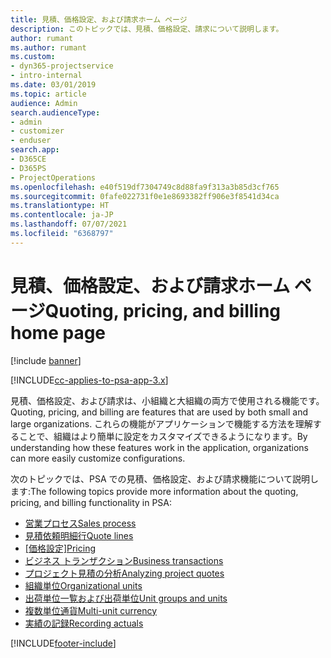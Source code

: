 ```yaml
---
title: 見積、価格設定、および請求ホーム ページ
description: このトピックでは、見積、価格設定、請求について説明します。
author: rumant
ms.author: rumant
ms.custom:
- dyn365-projectservice
- intro-internal
ms.date: 03/01/2019
ms.topic: article
audience: Admin
search.audienceType:
- admin
- customizer
- enduser
search.app:
- D365CE
- D365PS
- ProjectOperations
ms.openlocfilehash: e40f519df7304749c8d88fa9f313a3b85d3cf765
ms.sourcegitcommit: 0fafe022731f0e1e8693382ff906e3f8541d34ca
ms.translationtype: HT
ms.contentlocale: ja-JP
ms.lasthandoff: 07/07/2021
ms.locfileid: "6368797"
---
```

# <a name="quoting-pricing-and-billing-home-page"></a><span data-ttu-id="0da2f-103">見積、価格設定、および請求ホーム ページ</span><span class="sxs-lookup"><span data-stu-id="0da2f-103">Quoting, pricing, and billing home page</span></span>

[!include [banner](../includes/psa-now-project-operations.md)]

[!INCLUDE[cc-applies-to-psa-app-3.x](../includes/cc-applies-to-psa-app-3x.md)]

<span data-ttu-id="0da2f-104">見積、価格設定、および請求は、小組織と大組織の両方で使用される機能です。</span><span class="sxs-lookup"><span data-stu-id="0da2f-104">Quoting, pricing, and billing are features that are used by both small and large organizations.</span></span> <span data-ttu-id="0da2f-105">これらの機能がアプリケーションで機能する方法を理解することで、組織はより簡単に設定をカスタマイズできるようになります。</span><span class="sxs-lookup"><span data-stu-id="0da2f-105">By understanding how these features work in the application, organizations can more easily customize configurations.</span></span>

<span data-ttu-id="0da2f-106">次のトピックでは、PSA での見積、価格設定、および請求機能について説明します:</span><span class="sxs-lookup"><span data-stu-id="0da2f-106">The following topics provide more information about the quoting, pricing, and billing functionality in PSA:</span></span>

- [<span data-ttu-id="0da2f-107">営業プロセス</span><span class="sxs-lookup"><span data-stu-id="0da2f-107">Sales process</span></span>](basic-sales-process.md)
- [<span data-ttu-id="0da2f-108">見積依頼明細行</span><span class="sxs-lookup"><span data-stu-id="0da2f-108">Quote lines</span></span>](basic-quote-lines.md)
- <span data-ttu-id="0da2f-109">[[価格設定]](basic-pricing.md)</span><span class="sxs-lookup"><span data-stu-id="0da2f-109">[Pricing](basic-pricing.md)</span></span>
- [<span data-ttu-id="0da2f-110">ビジネス トランザクション</span><span class="sxs-lookup"><span data-stu-id="0da2f-110">Business transactions</span></span>](basic-business-transactions.md)
- [<span data-ttu-id="0da2f-111">プロジェクト見積の分析</span><span class="sxs-lookup"><span data-stu-id="0da2f-111">Analyzing project quotes</span></span>](basic-analyzing-quotes.md)
- [<span data-ttu-id="0da2f-112">組織単位</span><span class="sxs-lookup"><span data-stu-id="0da2f-112">Organizational units</span></span>](advanced-organizational.md)
- [<span data-ttu-id="0da2f-113">出荷単位一覧および出荷単位</span><span class="sxs-lookup"><span data-stu-id="0da2f-113">Unit groups and units</span></span>](advanced-units.md)
- [<span data-ttu-id="0da2f-114">複数単位通貨</span><span class="sxs-lookup"><span data-stu-id="0da2f-114">Multi-unit currency</span></span>](advanced-currency.md)
- [<span data-ttu-id="0da2f-115">実績の記録</span><span class="sxs-lookup"><span data-stu-id="0da2f-115">Recording actuals</span></span>](advanced-actuals.md)


[!INCLUDE[footer-include](../includes/footer-banner.md)]